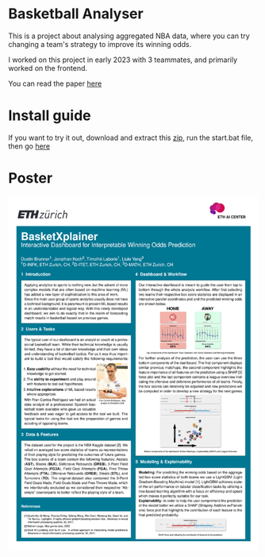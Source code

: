# Basketball Analyser
This is a project about analysing aggregated NBA data, where you can try changing a team's strategy to improve its winning odds.

I worked on this project in early 2023 with 3 teammates, and primarily worked on the frontend.

You can read the paper [here](https://github.com/timothelaborie/basketball_analyser/blob/main/paper/ACM_Conference_Version.pdf)

# Install guide
If you want to try it out, download and extract this [zip](https://github.com/timothelaborie/basketball_analyser/archive/refs/heads/main.zip), run the start.bat file, then go [here](https://timothelaborie.github.io/basketball_analyser/)

# Poster

<img src="https://raw.githubusercontent.com/timothelaborie/basketball_analyser/main/paper/Poster.png"/>
